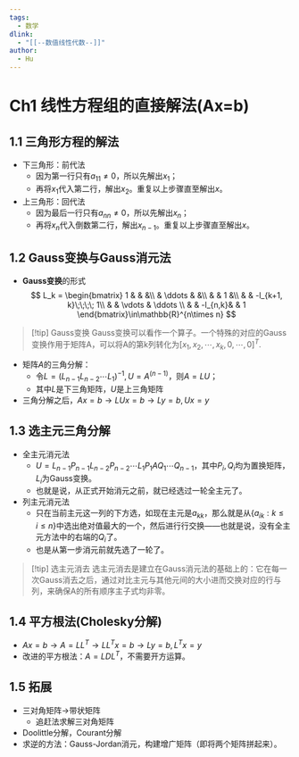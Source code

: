 ```yaml
---
tags:
  - 数学
dlink:
  - "[[--数值线性代数--]]"
author:
  - Hu
---
```

# Ch1 线性方程组的直接解法(Ax=b)

## 1.1 三角形方程的解法

- 下三角形：前代法
	- 因为第一行只有$a_{11} \neq 0$，所以先解出$x_1$；
	- 再将$x_1$代入第二行，解出$x_2$。重复以上步骤直至解出$x$。
- 上三角形：回代法
	- 因为最后一行只有$a_{nn} \neq 0$，所以先解出$x_n$；
	- 再将$x_n$代入倒数第二行，解出$x_{n-1}$。重复以上步骤直至解出$x$。

## 1.2 **Gauss**变换与**Gauss**消元法

- **Gauss变换**的形式
$$
L_k = \begin{bmatrix}
1 & & &\\
& \ddots & &\\
& & 1 &\\
& & -l_{k+1, k}\;\;\;\; 1\\
& & \vdots & \ddots \\
& & -l_{n,k}& & 1
\end{bmatrix}\in\mathbb{R}^{n\times n}
$$

>[!tip] Gauss变换
>Gauss变换可以看作一个算子。一个特殊的对应的Gauss变换作用于矩阵A，可以将A的第k列转化为$[x_1, x_2, \cdots, x_k, 0, \cdots, 0]^T$.

- 矩阵$A$的三角分解：
  - 令$L = (L_{n-1}L_{n-2}\cdots L_1)^{-1}, U = A^{(n-1)}$，则$A = LU$；
  - 其中$L$是下三角矩阵，$U$是上三角矩阵
- 三角分解之后，$Ax= b \rightarrow LUx=b \rightarrow Ly=b,Ux=y$

## 1.3 选主元三角分解

- 全主元消元法
  - $U = L_{n-1}P_{n-1}L_{n-2}P_{n-2} \cdots L_1P_1AQ_1 \cdots Q_{n-1}$，其中$P_i, Q_i$均为置换矩阵，$L_i$为Gauss变换。
  - 也就是说，从正式开始消元之前，就已经选过一轮全主元了。
- 列主元消元法
  - 只在当前主元这一列的下方选，如现在主元是$a_{kk}$，那么就是从$\{a_{ik}: k\leq i \leq n\}$中选出绝对值最大的一个，然后进行行交换——也就是说，没有全主元方法中的右端的$Q_i$了。
  - 也是从第一步消元前就先选了一轮了。

>[!tip] 选主元消去
>选主元消去是建立在Gauss消元法的基础上的：它在每一次Gauss消去之后，通过对比主元与其他元间的大小进而交换对应的行与列，来确保A的所有顺序主子式均非零。

## 1.4 平方根法(Cholesky分解)

- $Ax=b \rightarrow A=LL^T \rightarrow LL^Tx=b \rightarrow Ly=b,L^Tx=y$
- 改进的平方根法：$A = LDL^T$，不需要开方运算。

## 1.5 拓展

- 三对角矩阵$\rightarrow$带状矩阵
  - 追赶法求解三对角矩阵
- Doolittle分解，Courant分解
- 求逆的方法：Gauss-Jordan消元，构建增广矩阵（即将两个矩阵拼起来）。